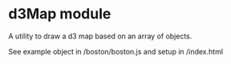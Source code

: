 # d3Map module

A utility to draw a d3 map based on an array of objects.

See example object in /boston/boston.js and setup in /index.html
